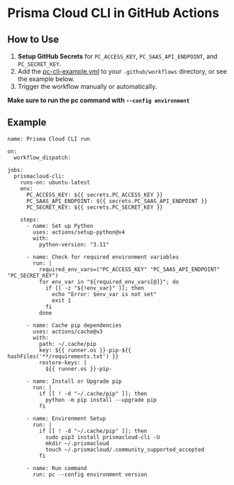 # Prisma Cloud CLI in GitHub Actions

## How to Use
1. **Setup GitHub Secrets** for `PC_ACCESS_KEY`, `PC_SAAS_API_ENDPOINT`, and `PC_SECRET_KEY`.
2. Add the [pc-cli-example.yml](/.github/workflows/pc-cli-example.yml) to your `.github/workflows` directory, or see the example below.
3. Trigger the workflow manually or automatically.

**Make sure to run the pc command with ```--config environment```**

## Example

```
name: Prisma Cloud CLI run

on:
  workflow_dispatch:

jobs:
  prismacloud-cli:
    runs-on: ubuntu-latest
    env:
      PC_ACCESS_KEY: ${{ secrets.PC_ACCESS_KEY }}
      PC_SAAS_API_ENDPOINT: ${{ secrets.PC_SAAS_API_ENDPOINT }}
      PC_SECRET_KEY: ${{ secrets.PC_SECRET_KEY }}

    steps:
      - name: Set up Python
        uses: actions/setup-python@v4
        with:
          python-version: "3.11"

      - name: Check for required environment variables
        run: |
          required_env_vars=("PC_ACCESS_KEY" "PC_SAAS_API_ENDPOINT" "PC_SECRET_KEY")
          for env_var in "${required_env_vars[@]}"; do
            if [[ -z "${!env_var}" ]]; then
              echo "Error: $env_var is not set"
              exit 1
            fi
          done

      - name: Cache pip dependencies
        uses: actions/cache@v3
        with:
          path: ~/.cache/pip
          key: ${{ runner.os }}-pip-${{ hashFiles('**/requirements.txt') }}
          restore-keys: |
            ${{ runner.os }}-pip-

      - name: Install or Upgrade pip
        run: |
          if [[ ! -d "~/.cache/pip" ]]; then
            python -m pip install --upgrade pip
          fi

      - name: Environment Setup
        run: |
          if [[ ! -d "~/.cache/pip" ]]; then
            sudo pip3 install prismacloud-cli -U
            mkdir ~/.prismacloud
            touch ~/.prismacloud/.community_supported_accepted
          fi

      - name: Run command
        run: pc --config environment version
```
